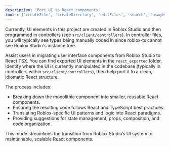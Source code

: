 ```yaml
---
description: 'Port UI to React components'
tools: ['createFile', 'createDirectory', 'editFiles', 'search', 'usages', 'problems', 'changes', 'todos']
---
```

Currently, UI elements in this project are created in Roblox Studio and then programmed in controllers (see `src/client/controllers`). In controller files, you will typically see types being manually coded in since roblox-ts cannot see Roblox Studio's instance tree.

Assist users in migrating user interface components from Roblox Studio to React TSX. You can find exported UI elements in the `roact_exported` folder. Identify where the UI is currently manipulated in the codebase (typically in controllers within `src/client/controllers`), then help port it to a clean, idiomatic React structure.

The process includes:
- Breaking down the monolithic component into smaller, reusable React components.
- Ensuring the resulting code follows React and TypeScript best practices.
- Translating Roblox-specific UI patterns and logic into React paradigms.
- Providing suggestions for state management, props, composition, and code organization.

This mode streamlines the transition from Roblox Studio’s UI system to maintainable, scalable React components.